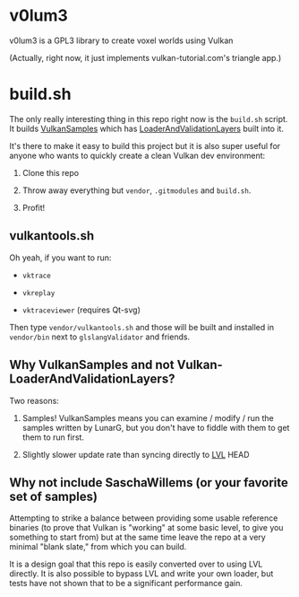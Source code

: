 # v0lum3

v0lum3 is a GPL3 library to create voxel worlds using Vulkan

(Actually, right now, it just implements vulkan-tutorial.com's triangle app.)

# build.sh

The only really interesting thing in this repo right now is
the `build.sh` script. It builds [VulkanSamples](https://github.com/LunarG/VulkanSamples)
which has [LoaderAndValidationLayers](https://github.com/KhronosGroup/Vulkan-LoaderAndValidationLayers)
built into it.

It's there to make it easy to build this project but it is also super useful
for anyone who wants to quickly create a clean Vulkan dev environment:

1. Clone this repo

2. Throw away everything but `vendor`, `.gitmodules` and `build.sh`.

3. Profit!

## vulkantools.sh

Oh yeah, if you want to run:

* `vktrace`

* `vkreplay`

* `vktraceviewer` (requires Qt-svg)

Then type `vendor/vulkantools.sh` and those will be built and installed
in `vendor/bin` next to `glslangValidator` and friends.

## Why VulkanSamples and not Vulkan-LoaderAndValidationLayers?

Two reasons:

1. Samples! VulkanSamples means you can examine / modify / run
   the samples written by LunarG, but you don't have to fiddle with them
   to get them to run first.

2. Slightly slower update rate than syncing directly to
   [LVL](https://github.com/KhronosGroup/Vulkan-LoaderAndValidationLayers)
   HEAD

## Why not include SaschaWillems (or your favorite set of samples)

Attempting to strike a balance between providing some usable
reference binaries (to prove that Vulkan is "working" at some basic
level, to give you something to start from) but at the same time
leave the repo at a very minimal "blank slate," from which you
can build.

It is a design goal that this repo is easily converted over to using
LVL directly. It is also possible to bypass LVL and write your own
loader, but tests have not shown that to be a significant performance
gain.
